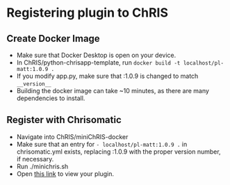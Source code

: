 # Registering plugin to ChRIS

## Create Docker Image

- Make sure that Docker Desktop is open on your device.
- In ChRIS/python-chrisapp-template, run `docker build -t localhost/pl-matt:1.0.9 .`
- If you modify app.py, make sure that :1.0.9 is changed to match `__version__`
- Building the docker image can take ~10 minutes, as there are many dependencies to install.

## Register with Chrisomatic

- Navigate into ChRIS/miniChRIS-docker
- Make sure that an entry for `- localhost/pl-matt:1.0.9 .` in chrisomatic.yml exists, replacing :1.0.9 with the proper version number, if necessary.
- Run ./minichris.sh
- Open [this link](http://localhost:8020/catalog) to view your plugin.
